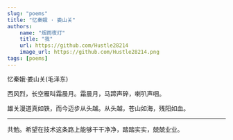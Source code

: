 ```yaml
---
slug: "poems"
title: "忆秦娥 · 娄山关"
authors: 
    name: "烟雨夜灯"
    title: "我"
    url: https://github.com/Hustle28214
    image_url: https://github.com/Hustle28214.png
tags: [poems]
---
```

忆秦娥·娄山关(毛泽东)

西风烈，长空雁叫霜晨月。霜晨月，马蹄声碎，喇叭声咽。

雄关漫道真如铁，而今迈步从头越。从头越，苍山如海，残阳如血。 

----------------------------------------------

共勉。希望在技术这条路上能够干干净净，踏踏实实，兢兢业业。